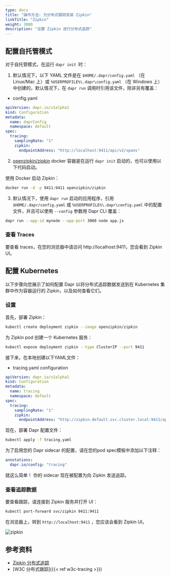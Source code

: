 ```yaml
---
type: docs
title: "操作方法: 为分布式跟踪安装 Zipkin"
linkTitle: "Zipkin"
weight: 3000
description: "设置 Zipkin 进行分布式追踪"
---
```


## 配置自托管模式

对于自托管模式，在运行 `dapr init `时：

1. 默认情况下，以下 YAML 文件是在 `$HOME/.dapr/config.yaml` （在 Linux/Mac 上）或 `%USERPROFILE%\.dapr\config.yaml` （在 Windows 上）中创建的，默认情况下，在 `dapr run` 调用时引用该文件，除非另有覆盖：

* config.yaml

```yaml
apiVersion: dapr.io/v1alpha1
kind: Configuration
metadata:
  name: daprConfig
  namespace: default
spec:
  tracing:
    samplingRate: "1"
    zipkin:
      endpointAddress: "http://localhost:9411/api/v2/spans"
```

2. [openzipkin/zipkin](https://hub.docker.com/r/openzipkin/zipkin/) docker 容器是在运行 `dapr init` 启动的，也可以使用以下代码启动。

使用 Docker 启动 Zipkin：

```bash
docker run -d -p 9411:9411 openzipkin/zipkin
```

3. 默认情况下，使用 `dapr run` 启动的应用程序，引用 `$HOME/.dapr/config.yaml` 或 `%USERPROFILE%\.dapr\config.yaml` 中的配置文件，并且可以使用 `--config` 参数用 Dapr CLI 覆盖：

```bash
dapr run --app-id mynode --app-port 3000 node app.js
```
### 查看 Traces
要查看 traces，在您的浏览器中请访问 http://localhost:9411，您会看到 Zipkin UI。

## 配置 Kubernetes

以下步骤向您展示了如何配置 Dapr 以将分布式追踪数据发送到在 Kubernetes 集群中作为容器运行的 Zipkin，以及如何查看它们。

### 设置

首先，部署 Zipkin：

```bash
kubectl create deployment zipkin --image openzipkin/zipkin
```

为 Zipkin pod 创建一个 Kubernetes 服务：

```bash
kubectl expose deployment zipkin --type ClusterIP --port 9411
```

接下来，在本地创建以下YAML文件：

* tracing.yaml configuration

```yaml
apiVersion: dapr.io/v1alpha1
kind: Configuration
metadata:
  name: tracing
  namespace: default
spec:
  tracing:
    samplingRate: "1"
    zipkin:
      endpointAddress: "http://zipkin.default.svc.cluster.local:9411/api/v2/spans"
```

现在，部署 Dapr 配置文件：

```bash
kubectl apply -f tracing.yaml
```

为了启用您的 Dapr sidecar 的配置，请在您的pod spec模板中添加以下注释：

```yml
annotations:
  dapr.io/config: "tracing"
```

就这么简单！ 你的 sidecar 现在被配置为向 Zipkin 发送追踪。

### 查看追踪数据

要查看跟踪，请连接到 Zipkin 服务并打开 UI：

```bash
kubectl port-forward svc/zipkin 9411:9411
```

在浏览器上，转到 `http://localhost:9411` ，您应该会看到 Zipkin UI。

![zipkin](/images/zipkin_ui.png)

## 参考资料
- [Zipkin 分布式追踪](https://zipkin.io/)
- [W3C 分布式跟踪]({{< ref w3c-tracing >}})
